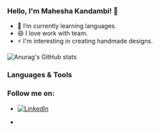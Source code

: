 ### Hello, I'm Mahesha Kandambi! 👋

- 🌱 I’m currently learning languages.
- 😄 I love work with team.
- ⚡ I'm interesting in creating handmade designs.



![Anurag's GitHub stats](https://github-readme-stats.vercel.app/api?username=MaheshaKandambi&show_icons=true&theme=radical)


### Languages & Tools


### Follow me on:
- [![LinkedIn](https://raw.githubusercontent.com/praveenscience/praveenscience/master/soc/li.svg)](https://www.linkedin.com/in/mahesha-kandambi-b91048199/)

- 

